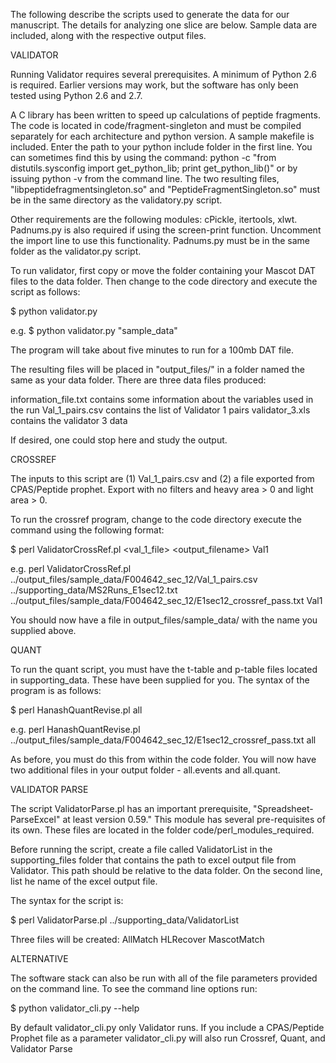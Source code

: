 The following describe the scripts used to generate the data for our manuscript. The details for analyzing one slice are below. Sample data are included, along with the respective output files.

VALIDATOR

Running Validator requires several prerequisites.
A minimum of Python 2.6 is required. Earlier versions may work, but the software has only been tested using Python 2.6 and 2.7.

A C library has been written to speed up calculations of peptide fragments. The code is located in code/fragment-singleton and must be compiled separately for each architecture and python version. A sample makefile is included. Enter the path to your python include folder in the first line. You can sometimes find this by using the command:
python -c "from distutils.sysconfig import get_python_lib; print get_python_lib()"
or by issuing python -v from the command line.
The two resulting files, "libpeptidefragmentsingleton.so" and "PeptideFragmentSingleton.so" must be in the same directory as the validatory.py script.

Other requirements are the following modules: cPickle, itertools, xlwt. 
Padnums.py is also required if using the screen-print function. Uncomment the import line to use this functionality. Padnums.py must be in the same folder as the validator.py script.

To run validator, first copy or move the folder containing your Mascot DAT files to the data folder. Then change to the code directory and execute the script as follows:

$ python validator.py <data folder name>

e.g. $ python validator.py "sample_data"

The program will take about five minutes to run for a 100mb DAT file.

The resulting files will be placed in "output_files/" in a folder named the same as your data folder. There are three data files produced:

information_file.txt contains some information about the variables used in the run
Val_1_pairs.csv contains the list of Validator 1 pairs
validator_3.xls contains the validator 3 data

If desired, one could stop here and study the output. 

CROSSREF

The inputs to this script are (1) Val_1_pairs.csv and (2) a file exported from CPAS/Peptide prophet. Export with no filters and heavy area > 0 and light area > 0. 

To run the crossref program, change to the code directory execute the command using the following format:

$ perl ValidatorCrossRef.pl <val_1_file> <CPAS file> <output_filename> Val1

e.g. perl ValidatorCrossRef.pl ../output_files/sample_data/F004642_sec_12/Val_1_pairs.csv ../supporting_data/MS2Runs_E1sec12.txt ../output_files/sample_data/F004642_sec_12/E1sec12_crossref_pass.txt Val1

You should now have a file in output_files/sample_data/<your folder name> with the name you supplied above.


QUANT

To run the quant script, you must have the t-table and p-table files located in supporting_data. These have been supplied for you.
The syntax of the program is as follows:

$ perl HanashQuantRevise.pl <name of cross ref file> all

e.g. perl HanashQuantRevise.pl ../output_files/sample_data/F004642_sec_12/E1sec12_crossref_pass.txt all

As before, you must do this from within the code folder. You will now have two additional files in your output folder - all.events and all.quant.

VALIDATOR PARSE

The script ValidatorParse.pl has an important prerequisite, "Spreadsheet-ParseExcel" at least version 0.59." This module has several pre-requisites of its own. These files are located in the folder code/perl_modules_required.

Before running the script, create a file called ValidatorList in the supporting_files folder that contains the path to excel output file from Validator. This path should be relative to the data folder. On the second line, list he name of the excel output file.

The syntax for the script is:

$ perl ValidatorParse.pl ../supporting_data/ValidatorList

Three files will be created:
AllMatch
HLRecover
MascotMatch

ALTERNATIVE

The software stack can also be run with all of the file parameters provided on the command line. To see the command line options run:

$ python validator_cli.py --help

By default validator_cli.py only Validator runs. If you include a CPAS/Peptide Prophet file as a parameter validator_cli.py will also run Crossref, Quant, and Validator Parse



 